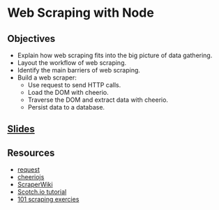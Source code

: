# Web Scraping with Node

## Objectives
* Explain how web scraping fits into the big picture of data gathering.
* Layout the workflow of web scraping.
* Identify the main barriers of web scraping.
* Build a web scraper:
  * Use request to send HTTP calls.
  * Load the DOM with cheerio.
  * Traverse the DOM and extract data with cheerio.
  * Persist data to a database.

## [Slides](https://docs.google.com/presentation/d/1XJkcVoDBCyGI953EfEXmbna2DHriMzJYjGk0aYlpHGk/edit?usp=sharing)

## Resources

* [request](https://www.npmjs.com/package/request)
* [cheeriojs](https://cheerio.js.org/)
* [ScraperWiki](https://scraperwiki.com/)
* [Scotch.io tutorial](https://scotch.io/tutorials/scraping-the-web-with-node-js)
* [101 scraping exercies](https://github.com/stanfordjournalism/search-script-scrape)

